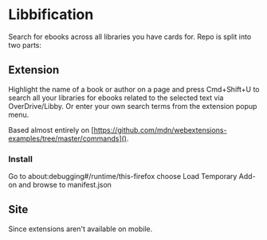 # Libbification

Search for ebooks across all libraries you have cards for. Repo is split into two parts:

## Extension

Highlight the name of a book or author on a page and press Cmd+Shift+U to search all your libraries for ebooks related to the selected text via OverDrive/Libby. Or enter your own search terms from the extension popup menu.

Based almost entirely on [https://github.com/mdn/webextensions-examples/tree/master/commands]().

### Install

Go to about:debugging#/runtime/this-firefox choose Load Temporary Add-on and browse to manifest.json

## Site

Since extensions aren't available on mobile.
